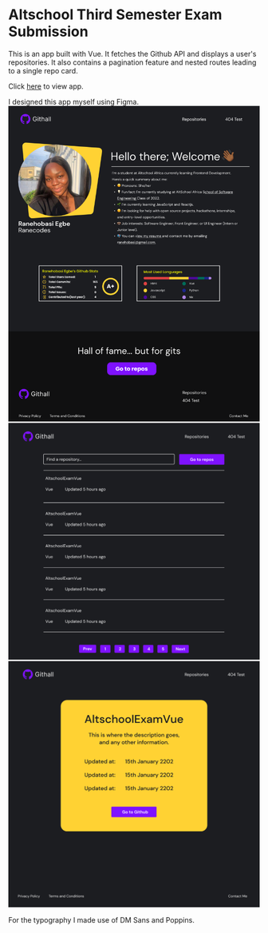 # Altschool Third Semester Exam Submission

This is an app built with Vue. It fetches the Github API and displays a user's repositories.
It also contains a pagination feature and nested routes leading to a single repo card.

Click [here](https://githall.vercel.app/) to view app.

I designed this app myself using Figma. 
![HomePage](/src/assets/Desktop%20-%201.png)
![RepositoryPage](/src/assets/Desktop%20-%202.png)
![SingleRepoPage](/src/assets/Desktop%20-%203.png)

For the typography I made use of DM Sans and Poppins.
